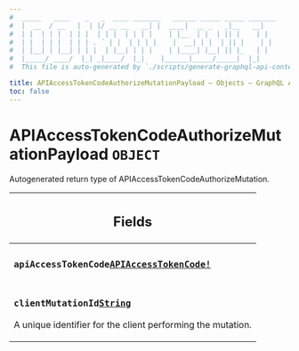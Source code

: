 ```yaml
---
#  _____   ____    _   _  ____ _______   ______ _____ _____ _______
#  |  __  / __   |  | |/ __ __   __| |  ____|  __ _   _|__   __|
#  | |  | | |  | | |  | | |  | | | |    | |__  | |  | || |    | |
#  | |  | | |  | | | . ` | |  | | | |    |  __| | |  | || |    | |
#  | |__| | |__| | | |  | |__| | | |    | |____| |__| || |_   | |
#  |_____/ ____/  |_| _|____/  |_|    |______|_____/_____|  |_|
#  This file is auto-generated by `./scripts/generate-graphql-api-content.sh`.

title: APIAccessTokenCodeAuthorizeMutationPayload – Objects – GraphQL API
toc: false
---
```

<!-- vale off -->
<h1 class="has-pills" data-algolia-exclude>
  APIAccessTokenCodeAuthorizeMutationPayload
  <span class="pill pill--object pill--normal-case pill--large"><code>OBJECT</code></span>
</h1>
<!-- vale on -->


Autogenerated return type of APIAccessTokenCodeAuthorizeMutation.

<table class="responsive-table responsive-table--single-column-rows">
  <thead>
    <th>
      <h2 data-algolia-exclude>Fields</h2>
    </th>
  </thead>
  <tbody>
    <tr><td><h3 class="is-small has-pills"><code>apiAccessTokenCode</code><a href="/docs/apis/graphql/schemas/object/apiaccesstokencode" class="pill pill--object pill--normal-case pill--medium" title="Go to OBJECT APIAccessTokenCode"><code>APIAccessTokenCode!</code></a></h3></td></tr><tr><td><h3 class="is-small has-pills"><code>clientMutationId</code><a href="/docs/apis/graphql/schemas/scalar/string" class="pill pill--scalar pill--normal-case pill--medium" title="Go to SCALAR String"><code>String</code></a></h3><p>A unique identifier for the client performing the mutation.</p></td></tr>
  </tbody>
</table>
